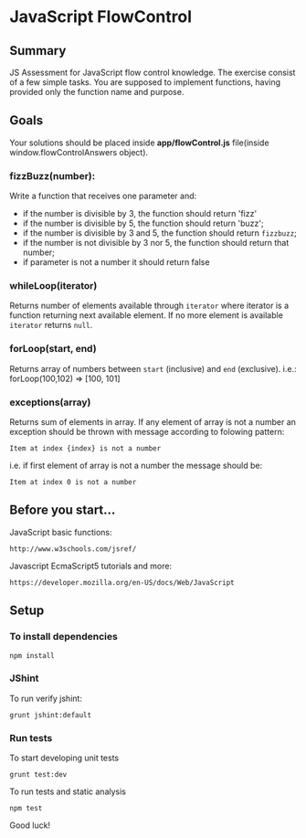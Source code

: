 # JavaScript FlowControl

## Summary

JS Assessment for JavaScript flow control knowledge. The exercise consist of a few simple tasks. You are supposed to implement functions, having provided only 
the function name and purpose.

## Goals

Your solutions should be placed inside **app/flowControl.js** file(inside window.flowControlAnswers object).

### fizzBuzz(number):

Write a function that receives one parameter and:    

- if the number is divisible by 3, the function should return 'fizz'
- if the number is divisible by 5, the function should return 'buzz';
- if the number is divisible by 3 and 5, the function should return `fizzbuzz`;
- if the number is not divisible by 3 nor 5, the function should return that number;
- if parameter is not a number it should return false

### whileLoop(iterator)

Returns number of elements available through `iterator` where iterator is a function returning next available element.
If no more element is available `iterator` returns `null`.

### forLoop(start, end)

Returns array of numbers between `start` (inclusive) and `end` (exclusive).
i.e.: forLoop(100,102) => [100, 101]

### exceptions(array)

Returns sum of elements in array. If any element of array is not a number an exception should be thrown with message according to folowing pattern:

    Item at index {index} is not a number
    
i.e. if first element of array is not a number the message should be:

    Item at index 0 is not a number
    

## Before you start...

JavaScript basic functions:

    http://www.w3schools.com/jsref/
    
Javascript EcmaScript5 tutorials and more:

    https://developer.mozilla.org/en-US/docs/Web/JavaScript

## Setup

### To install dependencies

    npm install

### JShint

To run verify jshint:

    grunt jshint:default

### Run tests

To start developing unit tests

    grunt test:dev
 
To run tests and static analysis

    npm test

Good luck!
 
